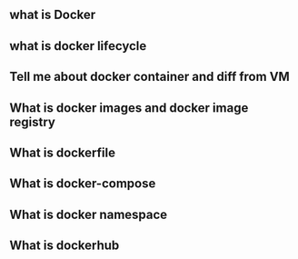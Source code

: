 ## what is Docker

## what is docker lifecycle

## Tell me about docker container and diff from VM

## What is docker images and docker image registry

## What is dockerfile

## What is docker-compose

## What is docker namespace

## What is dockerhub

## 
